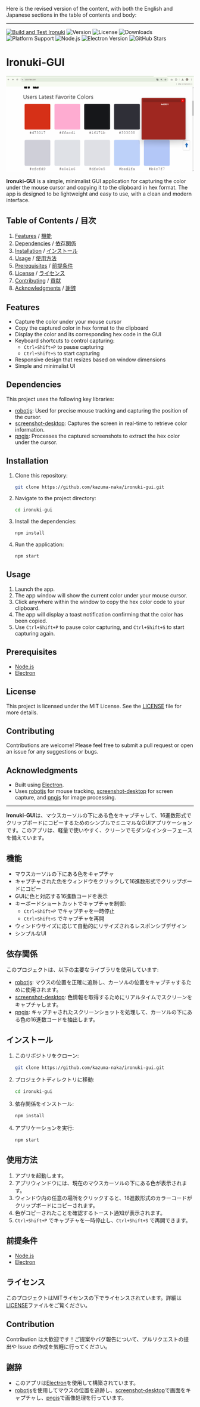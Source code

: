 Here is the revised version of the content, with both the English and Japanese sections in the table of contents and body:

---

[![Build and Test Ironuki](https://github.com/kazuma-naka/ironuki-gui/actions/workflows/build.yml/badge.svg)](https://github.com/kazuma-naka/ironuki-gui/actions/workflows/build.yml) ![Version](https://img.shields.io/github/package-json/v/kazuma-naka/ironuki-gui) ![License](https://img.shields.io/github/license/kazuma-naka/ironuki-gui) ![Downloads](https://img.shields.io/github/downloads/kazuma-naka/ironuki-gui/total) ![Platform Support](https://img.shields.io/badge/platform-Linux%20|%20Windows%20|%20macOS-blue) ![Node.js](https://img.shields.io/badge/node-%3E=20.11.0-brightgreen) ![Electron Version](https://img.shields.io/badge/electron-v30.5.1-blue) ![GitHub Stars](https://img.shields.io/github/stars/kazuma-naka/ironuki-gui)

# Ironuki-GUI

![demo gif](demo/ironuki-gui-demo.gif)

**Ironuki-GUI** is a simple, minimalist GUI application for capturing the color under the mouse cursor and copying it to the clipboard in hex format. The app is designed to be lightweight and easy to use, with a clean and modern interface.

## Table of Contents / 目次

1. [Features](#features) / [機能](#機能)
2. [Dependencies](#dependencies) / [依存関係](#依存関係)
3. [Installation](#installation) / [インストール](#インストール)
4. [Usage](#usage) / [使用方法](#使用方法)
5. [Prerequisites](#prerequisites) / [前提条件](#前提条件)
6. [License](#license) / [ライセンス](#ライセンス)
7. [Contributing](#contributing) / [貢献](#貢献)
8. [Acknowledgments](#acknowledgments) / [謝辞](#謝辞)

## Features

- Capture the color under your mouse cursor
- Copy the captured color in hex format to the clipboard
- Display the color and its corresponding hex code in the GUI
- Keyboard shortcuts to control capturing:
  - `Ctrl+Shift+P` to pause capturing
  - `Ctrl+Shift+S` to start capturing
- Responsive design that resizes based on window dimensions
- Simple and minimalist UI

## Dependencies

This project uses the following key libraries:

- [robotjs](https://www.npmjs.com/package/robotjs): Used for precise mouse tracking and capturing the position of the cursor.
- [screenshot-desktop](https://www.npmjs.com/package/screenshot-desktop): Captures the screen in real-time to retrieve color information.
- [pngjs](https://www.npmjs.com/package/pngjs): Processes the captured screenshots to extract the hex color under the cursor.

## Installation

1. Clone this repository:
   ```bash
   git clone https://github.com/kazuma-naka/ironuki-gui.git
   ```
2. Navigate to the project directory:
   ```bash
   cd ironuki-gui
   ```
3. Install the dependencies:
   ```bash
   npm install
   ```
4. Run the application:
   ```bash
   npm start
   ```

## Usage

1. Launch the app.
2. The app window will show the current color under your mouse cursor.
3. Click anywhere within the window to copy the hex color code to your clipboard.
4. The app will display a toast notification confirming that the color has been copied.
5. Use `Ctrl+Shift+P` to pause color capturing, and `Ctrl+Shift+S` to start capturing again.

## Prerequisites

- [Node.js](https://nodejs.org/)
- [Electron](https://www.electronjs.org/)

## License

This project is licensed under the MIT License. See the [LICENSE](LICENSE) file for more details.

## Contributing

Contributions are welcome! Please feel free to submit a pull request or open an issue for any suggestions or bugs.

## Acknowledgments

- Built using [Electron](https://www.electronjs.org/).
- Uses [robotjs](https://www.npmjs.com/package/robotjs) for mouse tracking, [screenshot-desktop](https://www.npmjs.com/package/screenshot-desktop) for screen capture, and [pngjs](https://www.npmjs.com/package/pngjs) for image processing.

---

**Ironuki-GUI**は、マウスカーソルの下にある色をキャプチャして、16進数形式でクリップボードにコピーするためのシンプルでミニマルなGUIアプリケーションです。このアプリは、軽量で使いやすく、クリーンでモダンなインターフェースを備えています。

## 機能

- マウスカーソルの下にある色をキャプチャ
- キャプチャされた色をウィンドウをクリックして16進数形式でクリップボードにコピー
- GUIに色と対応する16進数コードを表示
- キーボードショートカットでキャプチャを制御:
  - `Ctrl+Shift+P` でキャプチャを一時停止
  - `Ctrl+Shift+S` でキャプチャを再開
- ウィンドウサイズに応じて自動的にリサイズされるレスポンシブデザイン
- シンプルなUI

## 依存関係

このプロジェクトは、以下の主要なライブラリを使用しています:

- [robotjs](https://www.npmjs.com/package/robotjs): マウスの位置を正確に追跡し、カーソルの位置をキャプチャするために使用されます。
- [screenshot-desktop](https://www.npmjs.com/package/screenshot-desktop): 色情報を取得するためにリアルタイムでスクリーンをキャプチャします。
- [pngjs](https://www.npmjs.com/package/pngjs): キャプチャされたスクリーンショットを処理して、カーソルの下にある色の16進数コードを抽出します。

## インストール

1. このリポジトリをクローン:
   ```bash
   git clone https://github.com/kazuma-naka/ironuki-gui.git
   ```
2. プロジェクトディレクトリに移動:
   ```bash
   cd ironuki-gui
   ```
3. 依存関係をインストール:
   ```bash
   npm install
   ```
4. アプリケーションを実行:
   ```bash
   npm start
   ```

## 使用方法

1. アプリを起動します。
2. アプリウィンドウには、現在のマウスカーソルの下にある色が表示されます。
3. ウィンドウ内の任意の場所をクリックすると、16進数形式のカラーコードがクリップボードにコピーされます。
4. 色がコピーされたことを確認するトースト通知が表示されます。
5. `Ctrl+Shift+P` でキャプチャを一時停止し、`Ctrl+Shift+S` で再開できます。

## 前提条件

- [Node.js](https://nodejs.org/)
- [Electron](https://www.electronjs.org/)

## ライセンス

このプロジェクトはMITライセンスの下でライセンスされています。詳細は[LICENSE](LICENSE)ファイルをご覧ください。

## Contribution

Contribution は大歓迎です！ご提案やバグ報告について、プルリクエストの提出や Issue の作成を気軽に行ってください。

## 謝辞

- このアプリは[Electron](https://www.electronjs.org/)を使用して構築されています。
- [robotjs](https://www.npmjs.com/package/robotjs)を使用してマウスの位置を追跡し、[screenshot-desktop](https://www.npmjs.com/package/screenshot-desktop)で画面をキャプチャし、[pngjs](https://www.npmjs.com/package/pngjs)で画像処理を行っています。
